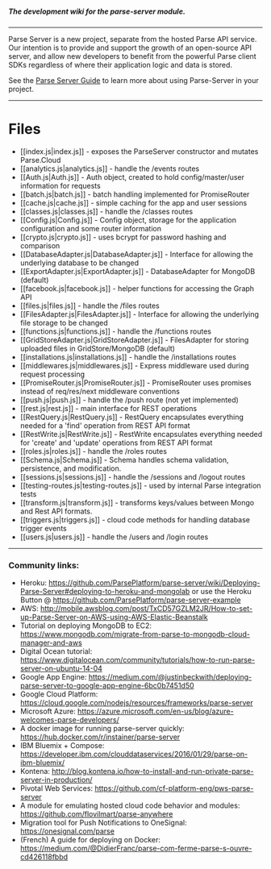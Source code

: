 ##### The development wiki for the parse-server module.

---

Parse Server is a new project, separate from the hosted Parse API service.  Our intention is to provide and support the growth of an open-source API server, and allow new developers to benefit from the powerful Parse client SDKs regardless of where their application logic and data is stored.

See the [Parse Server Guide](/ParsePlatform/parse-server/wiki/Parse-Server-Guide) to learn more about using Parse-Server in your project.

---

# Files

* [[index.js|index.js]] - exposes the ParseServer constructor and mutates Parse.Cloud
* [[analytics.js|analytics.js]] - handle the /events routes
* [[Auth.js|Auth.js]] - Auth object, created to hold config/master/user information for requests
* [[batch.js|batch.js]] - batch handling implemented for PromiseRouter
* [[cache.js|cache.js]] - simple caching for the app and user sessions
* [[classes.js|classes.js]] - handle the /classes routes
* [[Config.js|Config.js]] - Config object, storage for the application configuration and some router information
* [[crypto.js|crypto.js]] - uses bcrypt for password hashing and comparison
* [[DatabaseAdapter.js|DatabaseAdapter.js]] - Interface for allowing the underlying database to be changed
* [[ExportAdapter.js|ExportAdapter.js]] - DatabaseAdapter for MongoDB (default)
* [[facebook.js|facebook.js]] - helper functions for accessing the Graph API
* [[files.js|files.js]] - handle the /files routes
* [[FilesAdapter.js|FilesAdapter.js]] - Interface for allowing the underlying file storage to be changed
* [[functions.js|functions.js]] - handle the /functions routes
* [[GridStoreAdapter.js|GridStoreAdapter.js]] - FilesAdapter for storing uploaded files in GridStore/MongoDB (default)
* [[installations.js|installations.js]] - handle the /installations routes
* [[middlewares.js|middlewares.js]] - Express middleware used during request processing
* [[PromiseRouter.js|PromiseRouter.js]] - PromiseRouter uses promises instead of req/res/next middleware conventions
* [[push.js|push.js]] - handle the /push route (not yet implemented)
* [[rest.js|rest.js]] - main interface for REST operations
* [[RestQuery.js|RestQuery.js]] - RestQuery encapsulates everything needed for a 'find' operation from REST API format
* [[RestWrite.js|RestWrite.js]] - RestWrite encapsulates everything needed for 'create' and 'update' operations from REST API format
* [[roles.js|roles.js]] - handle the /roles routes
* [[Schema.js|Schema.js]] - Schema handles schema validation, persistence, and modification.
* [[sessions.js|sessions.js]] - handle the /sessions and /logout routes
* [[testing-routes.js|testing-routes.js]] - used by internal Parse integration tests
* [[transform.js|transform.js]] - transforms keys/values between Mongo and Rest API formats.
* [[triggers.js|triggers.js]] - cloud code methods for handling database trigger events
* [[users.js|users.js]] - handle the /users and /login routes

---

### Community links:

* Heroku: https://github.com/ParsePlatform/parse-server/wiki/Deploying-Parse-Server#deploying-to-heroku-and-mongolab or use the Heroku Button @ https://github.com/ParsePlatform/parse-server-example
* AWS: http://mobile.awsblog.com/post/TxCD57GZLM2JR/How-to-set-up-Parse-Server-on-AWS-using-AWS-Elastic-Beanstalk
* Tutorial on deploying MongoDB to EC2: https://www.mongodb.com/migrate-from-parse-to-mongodb-cloud-manager-and-aws
* Digital Ocean tutorial: https://www.digitalocean.com/community/tutorials/how-to-run-parse-server-on-ubuntu-14-04
* Google App Engine: https://medium.com/@justinbeckwith/deploying-parse-server-to-google-app-engine-6bc0b7451d50
* Google Cloud Platform: https://cloud.google.com/nodejs/resources/frameworks/parse-server
* Microsoft Azure: https://azure.microsoft.com/en-us/blog/azure-welcomes-parse-developers/
* A docker image for running parse-server quickly:  https://hub.docker.com/r/instainer/parse-server
* IBM Bluemix + Compose: https://developer.ibm.com/clouddataservices/2016/01/29/parse-on-ibm-bluemix/
* Kontena: http://blog.kontena.io/how-to-install-and-run-private-parse-server-in-production/
* Pivotal Web Services: https://github.com/cf-platform-eng/pws-parse-server
* A module for emulating hosted cloud code behavior and modules: https://github.com/flovilmart/parse-anywhere
* Migration tool for Push Notifications to OneSignal: https://onesignal.com/parse
* (French) A guide for deploying on Docker: https://medium.com/@DidierFranc/parse-com-ferme-parse-s-ouvre-cd426118fbbd